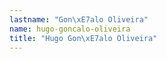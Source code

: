 ```yaml
---
lastname: "Gon\xE7alo Oliveira"
name: hugo-goncalo-oliveira
title: "Hugo Gon\xE7alo Oliveira"
---
```

